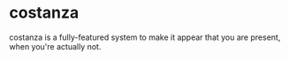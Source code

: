 costanza
========
costanza is a fully-featured system to make it appear that you are present, when you're actually not.
